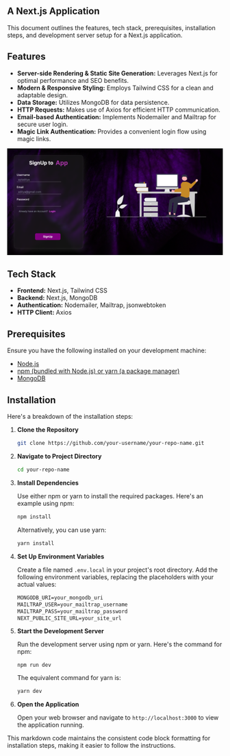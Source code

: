 

## A Next.js Application

This document outlines the features, tech stack, prerequisites, installation steps, and development server setup for a Next.js application.

## Features

* **Server-side Rendering & Static Site Generation:** Leverages Next.js for optimal performance and SEO benefits.
* **Modern & Responsive Styling:** Employs Tailwind CSS for a clean and adaptable design.
* **Data Storage:** Utilizes MongoDB for data persistence.
* **HTTP Requests:** Makes use of Axios for efficient HTTP communication.
* **Email-based Authentication:** Implements Nodemailer and Mailtrap for secure user login.
* **Magic Link Authentication:** Provides a convenient login flow using magic links.


![](./app.png)

## Tech Stack

* **Frontend:** Next.js, Tailwind CSS
* **Backend:** Next.js, MongoDB
* **Authentication:** Nodemailer, Mailtrap, jsonwebtoken
* **HTTP Client:** Axios

## Prerequisites

Ensure you have the following installed on your development machine:

* [Node.js](https://nodejs.org/en)
* [npm (bundled with Node.js) or yarn (a package manager)](https://yarnpkg.com/)
* [MongoDB](https://www.mongodb.com/try/download/community)

## Installation

Here's a breakdown of the installation steps:

1. **Clone the Repository**

   ```bash
   git clone https://github.com/your-username/your-repo-name.git
   ```

2. **Navigate to Project Directory**

   ```bash
   cd your-repo-name
   ```

3. **Install Dependencies**

   Use either npm or yarn to install the required packages. Here's an example using npm:

   ```bash
   npm install
   ```

   Alternatively, you can use yarn:

   ```bash
   yarn install
   ```

4. **Set Up Environment Variables**

   Create a file named `.env.local` in your project's root directory. Add the following environment variables, replacing the placeholders with your actual values:

   ```
   MONGODB_URI=your_mongodb_uri
   MAILTRAP_USER=your_mailtrap_username
   MAILTRAP_PASS=your_mailtrap_password
   NEXT_PUBLIC_SITE_URL=your_site_url
   ```

5. **Start the Development Server**

   Run the development server using npm or yarn. Here's the command for npm:

   ```bash
   npm run dev
   ```

   The equivalent command for yarn is:

   ```bash
   yarn dev
   ```

6. **Open the Application**

   Open your web browser and navigate to `http://localhost:3000` to view the application running.

This markdown code maintains the consistent code block formatting for installation steps, making it easier to follow the instructions. 